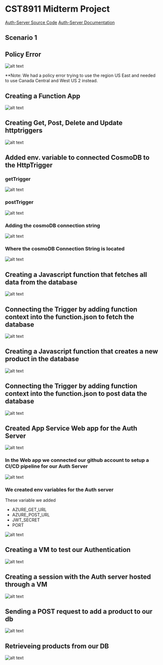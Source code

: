 # CST8911 Midterm Project

[Auth-Server Source Code](https://github.com/OlivBerg/auth-server)
[Auth-Server Documentation](https://github.com/OlivBerg/auth-server/blob/main/readme.md)

## Scenario 1

## Policy Error

![alt text](image.png)

**Note: We had a policy error trying to use the region US East and needed to use Canada Central and West US 2 instead.

## Creating a Function App

![alt text](image-7.png)

## Creating Get, Post, Delete and Update httptriggers

![alt text](image-10.png)

## Added env. variable to connected CosmoDB to the HttpTrigger

### getTrigger

![alt text](image-11.png)

### postTrigger

![alt text](image-12.png)

### Adding the cosmoDB connection string

![alt text](image-5.png)

### Where the cosmoDB Connection String is located

![alt text](image-6.png)

## Creating a Javascript function that fetches all data from the database

![alt text](image-8.png)

## Connecting the Trigger by adding function context into the function.json to fetch the database

![alt text](image-9.png)

## Creating a Javascript function that creates a new product in the database

![alt text](image-15.png)

## Connecting the Trigger by adding function context into the function.json to post data the database

![alt text](image-16.png)

## Created App Service Web app for the Auth Server

![alt text](image-17.png)

### In the Web app we connected our github account to setup a CI/CD pipeline for our Auth Server

![alt text](image-18.png)

### We created env variables for the Auth server

These variable we added

- AZURE_GET_URL
- AZURE_POST_URL
- JWT_SECRET
- PORT

![alt text](image-19.png)

## Creating a VM to test our Authentication

![alt text](image-20.png)

## Creating a session with the Auth server hosted through a VM

![alt text](image-21.png)

## Sending a POST request to add a product to our db

![alt text](image-22.png)

## Retrieveing products from our DB

![alt text](image-23.png)
